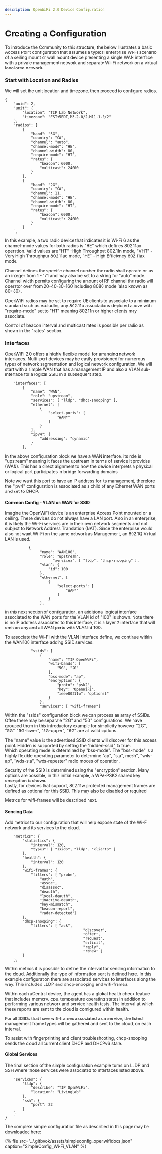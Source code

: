 ```yaml
---
description: OpenWiFi 2.0 Device Configuration
---
```


# Creating a Configuration

To introduce the Community to this structure, the below illustrates a basic Access Point configuration that assumes a typical enterprise Wi-Fi scenario of a ceiling mount or wall mount device presenting a single WAN interface with a private management network and separate  Wi-Fi network on a virtual local area network. 

### Start with Location and Radios

We will set the unit location and timezone, then proceed to configure radios.

```text
{
	"uuid": 2,
	"unit": {
		"location": "TIP Lab Network",
		"timezone": "EST+5EDT,M3.2.0/2,M11.1.0/2"
	},
	"radios": [
		{
			"band": "5G",
			"country": "CA",
			"channel": "auto",
			"channel-mode": "HE",
			"channel-width": 80,
			"require-mode": "HT",
			"rates": {
				"beacon": 6000,
				"multicast": 24000
			}
		},
		{
			"band": "2G",
			"country": "CA",
			"channel": 11,
			"channel-mode": "HE",
			"channel-width": 80,
			"require-mode": "HT",
			"rates": {
				"beacon": 6000,
				"multicast": 24000
			}
		}
	],
```

In this example, a two radio device that indicates it is Wi-Fi 6 as the channel-mode values for both radios is "HE" which defines 802.11ax operation. Valid values are "HT" -High Throughput 802.11n mode, "VHT" - Very High Throughput 802.11ac mode, "HE" - High Efficiency 802.11ax mode.

Channel defines the specific channel number the radio shall operate on as an integer from 1 - 171 and may also be set to a string for "auto" mode. Channel width permits configuring the amount of RF channel the radio will operator over from 20-40-80-160 including 8080 mode \(also known as 80+80\) .

OpenWiFi radios may be set to require UE clients to associate to a minimum standard such as excluding any 802.11b associations depicted above with "require-mode" set to "HT" meaning 802.11n or higher clients may associate. 

Control of beacon interval and multicast rates is possible per radio as shown in the "rates" section. 

### Interfaces

OpenWiFi 2.0 offers a highly flexible model for arranging network interfaces. Multi-port devices may be easily provisioned for numerous types of network segmentation and logical network configuration. We will start with a simple WAN that has a management IP and also a VLAN sub-interface for a logical SSID in a subsequent step. 

```text
	"interfaces": [
		{
			"name": "WAN",
			"role": "upstream",
			"services": [ "lldp", "dhcp-snooping" ],
			"ethernet": [
				{
					"select-ports": [
						"WAN*"
					]
				}
			],
			"ipv4": {
				"addressing": "dynamic"
			}
        },
```

In the above configuration block we have a WAN interface, its role is "upstream" meaning it faces the upstream in terms of service it provides \(WAN\). This has a direct alignment to how the device interprets a physical or logical port participates in bridge forwarding domains. 

Note we want this port to have an IP address for its management, therefore the "ipv4" configuration is associated as a child of any Ethernet WAN ports and set to DHCP. 

#### Common Config - VLAN on WAN for SSID

Imagine the OpenWiFi device is an enterprise Access Point mounted on a ceiling. These devices do not always have a LAN port. Also in an enterprise, it is likely the Wi-Fi services are in their own network segments and not subject to Network Address Translation \(NAT\). Since the enterprise would also not want Wi-Fi on the same network as Management, an 802.1Q Virtual LAN is used.

```text
           {
                "name": "WAN100",
                "role": "upstream",
			          "services": [ "lldp", "dhcp-snooping" ],                
                "vlan": {
                    "id": 100
                },
                "ethernet": [
                    {
                        "select-ports": [
                            "WAN*"
                        ]
                    }
                ],   
```

In this next section of configuration, an additional logical interface associated to the WAN ports for the VLAN id of "100" is shown. Note there is no IP address associated to this interface, it is a layer 2 interface that will emit on any and all WAN ports with VLAN id 100.

To associate the Wi-Fi with the VLAN interface define, we continue within the WAN100 interface adding SSID services.

```text
			"ssids": [
				{
					"name": "TIP OpenWiFi",
					"wifi-bands": [
						"5G", "2G"
					],
					"bss-mode": "ap",
					"encryption": {
						"proto": "psk2",
						"key": "OpenWiFi",
						"ieee80211w": "optional"
					}
				},
				"services": [ "wifi-frames"]
```

 Within the "ssids" configuration block we can process an array of SSIDs. Often there may be separate "2G" and "5G" configurations. We have grouped them in this introductory example for simplicity however "2G", "5G", "5G-lower", "5G-upper", "6G" are all valid options. 

The "name" value is the advertised SSID clients will discover for this access point. Hidden is supported by setting the "hidden-ssid" to true.   
Which operating mode is determined by "bss-mode".  The "bss-mode" is a highly flexible operating parameter to determine "ap", "sta", mesh", "wds-ap", "wds-sta", "wds-repeater" radio modes of operation.

Security of the SSID is determined using the "encryption" section. Many options are possible, in this initial example, a WPA-PSK2 shared key encryption is shown.   
Lastly, for devices that support, 802.11w protected management frames are defined as optional for this SSID.  This may also be disabled or required. 

Metrics for wifi-frames will be described next.

#### Sending Data

Add metrics to our configuration that will help expose state of the Wi-Fi network and its services to the cloud. 

```text
	"metrics": {
		"statistics": {
			"interval": 120,
			"types": [ "ssids", "lldp", "clients" ]
		},
		"health": {
			"interval": 120
		},
		"wifi-frames": {
			"filters": [ "probe",
				"auth",
				"assoc",
				"disassoc",
				"deauth",
				"local-deauth",
				"inactive-deauth",
				"key-mismatch",
				"beacon-report",
				"radar-detected"]
		},
		"dhcp-snooping": {
			"filters": [ "ack", 
									"discover", 
									"offer", 
									"request", 
									"solicit", 
									"reply", 
									"renew" ]
		}        
	},
```

Within metrics it is possible to define the interval for sending information to the cloud. Additionally the type of information sent is defined here. In this example configuration there are associated services to interfaces along the way. This included LLDP and dhcp-snooping and wifi-frames. 

Within each uCentral device, the agent has a global health check feature that includes memory, cpu, temperature operating states in addition to performing various network and service health tests. The interval at which these reports are sent to the cloud is configured within health. 

For all SSIDs that have wifi-frames associated as a service, the listed management frame types will be gathered and sent to the cloud, on each interval. 

To assist with fingerprinting and client troubleshooting, dhcp-snooping sends the cloud all current client DHCP and DHCPv6 state. 

#### Global Services

The final section of the simple configuration example turns on LLDP and SSH where those services were associated to interfaces listed above. 

```text
	"services": {     
		"lldp": {
			"describe": "TIP OpenWiFi",
			"location": "LivingLab"
		},
		"ssh": {
			"port": 22
		}
	}
}
```

The complete simple configuration file as described in this page may be downloaded here:  


{% file src="../.gitbook/assets/simpleconfig\_openwifidocs.json" caption="SimpleConfig\_Wi-Fi\_VLAN" %}



